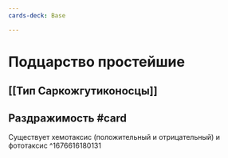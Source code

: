 ```yaml
---
cards-deck: Base

---
```


# Подцарство простейшие

## [[Тип Саркожгутиконосцы]]




## Раздражимость #card 
Существует хемотаксис (положительный и отрицательный) и фототаксис
^1676616180131

